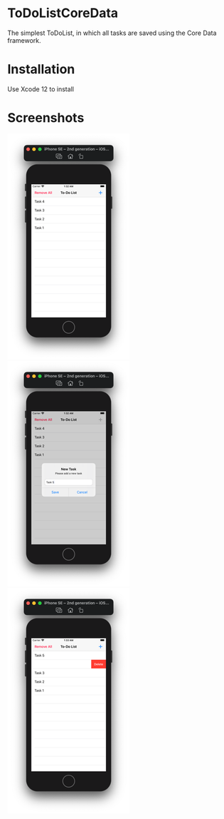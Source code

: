 # ToDoListCoreData

The simplest ToDoList, in which all tasks are saved using the Core Data framework.

# Installation

Use Xcode 12 to install

# Screenshots

![Screenshot 1](https://github.com/slemeshaev/ToDoListCoreData/blob/main/ToDoListCoreData/ToDoListCoreData/Screenshots/Screenshot_01.png?raw=true)
![Screenshot 2](https://github.com/slemeshaev/ToDoListCoreData/blob/main/ToDoListCoreData/ToDoListCoreData/Screenshots/Screenshot_02.png?raw=true)
![Screenshot 3](https://github.com/slemeshaev/ToDoListCoreData/blob/main/ToDoListCoreData/ToDoListCoreData/Screenshots/Screenshot_03.png?raw=true)
